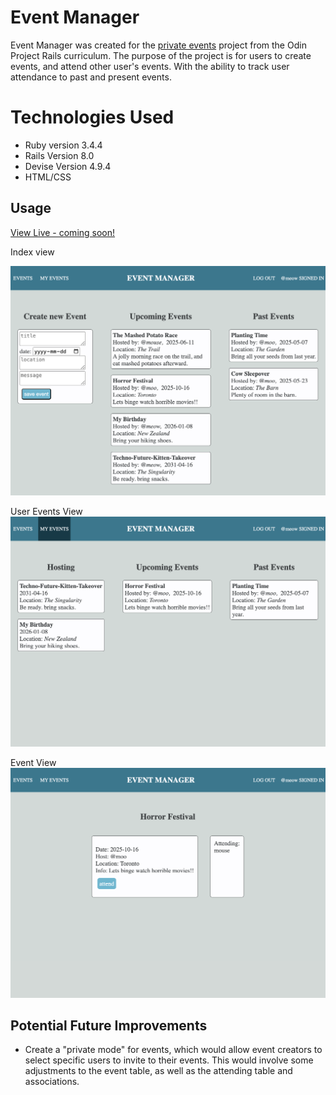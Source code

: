 

# Event Manager
Event Manager was created for the [private events](https://www.theodinproject.com/lessons/ruby-on-rails-private-events) project from the Odin Project Rails curriculum. The purpose of the project is for users to create events, and attend other user's events. With the ability to track user attendance to past and present events.


# Technologies Used
- Ruby version 3.4.4 
- Rails Version 8.0
- Devise Version 4.9.4
- HTML/CSS


## Usage
[View Live - coming soon!](https:)

Index view

![index view](https://raw.githubusercontent.com/megpeer/private-events/refs/heads/main/index.png)


User Events View
![user events view](https://github.com/megpeer/private-events/blob/main/user_events.png)

Event View
![event view](https://raw.githubusercontent.com/megpeer/private-events/refs/heads/main/event.png)



## Potential Future Improvements

- Create a "private mode" for events, which would allow event creators to select specific users to invite to their events. This would involve some adjustments to the event table, as well as the attending table and associations.